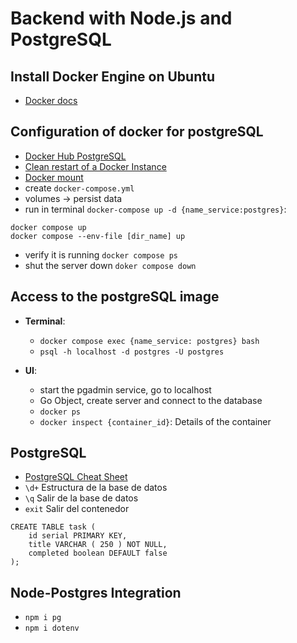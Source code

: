 # Backend with Node.js and PostgreSQL

## Install Docker Engine on Ubuntu

- [Docker docs](https://docs.docker.com/engine/install/ubuntu/)

## Configuration of docker for postgreSQL

- [Docker Hub PostgreSQL](https://hub.docker.com/_/postgres)
- [Clean restart of a Docker
  Instance](https://docs.tibco.com/pub/mash-local/4.3.0/doc/html/docker/GUID-BD850566-5B79-4915-987E-430FC38DAAE4.html)
- [Docker mount](https://faun.pub/postgresql-in-docker-mount-volume-3220fbd0afc4) 
- create `docker-compose.yml`
- volumes -> persist data
- run in terminal `docker-compose up -d {name_service:postgres}`:

```
docker compose up
docker compose --env-file [dir_name] up
```

- verify it is running `docker compose ps`
- shut the server down `doker compose down`

## Access to the postgreSQL image

- **Terminal**:

  - `docker compose exec {name_service: postgres} bash`
  - `psql -h localhost -d postgres -U postgres`

- **UI**:
  - start the pgadmin service, go to localhost
  - Go Object, create server and connect to the database
  - `docker ps`
  - `docker inspect {container_id}`: Details of the container

## PostgreSQL

- [PostgreSQL Cheat Sheet](https://postgrescheatsheet.com/#/tables)
- `\d+` Estructura de la base de datos
- `\q` Salir de la base de datos
- `exit` Salir del contenedor

```
CREATE TABLE task (
	id serial PRIMARY KEY,
	title VARCHAR ( 250 ) NOT NULL,
	completed boolean DEFAULT false
);
```

## Node-Postgres Integration

- `npm i pg`
- `npm i dotenv`

